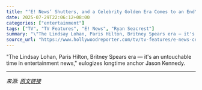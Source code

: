 ```yaml
---
title: "‘E! News’ Shutters, and a Celebrity Golden Era Comes to an End"
date: 2025-07-29T22:06:12+08:00
categories: ["entertainment"]
tags: ["TV", "TV Features", "E! News", "Ryan Seacrest"]
summary: "\"The Lindsay Lohan, Paris Hilton, Britney Spears era — it's an untouchable time in entertainment news,\" eulogizes longtime anchor Jason Kennedy."
source_url: "https://www.hollywoodreporter.com/tv/tv-features/e-news-celebrity-golden-era-jason-kennedy-1236331261/"
---
```


"The Lindsay Lohan, Paris Hilton, Britney Spears era — it's an untouchable time in entertainment news," eulogizes longtime anchor Jason Kennedy.

---

*来源: [原文链接](https://www.hollywoodreporter.com/tv/tv-features/e-news-celebrity-golden-era-jason-kennedy-1236331261/)*
